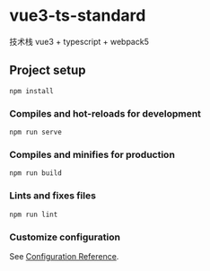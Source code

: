 <!--
 * @Author: MrAlenZhong
 * @Date: 2022-01-13 16:39:46
 * @LastEditors: MrAlenZhong
 * @LastEditTime: 2022-01-13 16:39:55
 * @Description: 
-->
# vue3-ts-standard

技术栈 vue3 + typescript + webpack5
## Project setup
```
npm install
```

### Compiles and hot-reloads for development
```
npm run serve
```

### Compiles and minifies for production
```
npm run build
```

### Lints and fixes files
```
npm run lint
```

### Customize configuration
See [Configuration Reference](https://cli.vuejs.org/config/).
